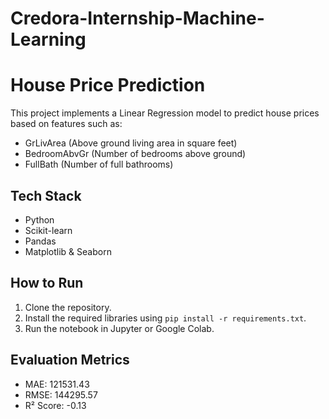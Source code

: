 # Credora-Internship-Machine-Learning

# House Price Prediction

This project implements a Linear Regression model to predict house prices based on features such as:

- GrLivArea (Above ground living area in square feet)
- BedroomAbvGr (Number of bedrooms above ground)
- FullBath (Number of full bathrooms)

## Tech Stack
- Python
- Scikit-learn
- Pandas
- Matplotlib & Seaborn

## How to Run
1. Clone the repository.
2. Install the required libraries using `pip install -r requirements.txt`.
3. Run the notebook in Jupyter or Google Colab.

## Evaluation Metrics
- MAE: 121531.43
- RMSE: 144295.57
- R² Score: -0.13


